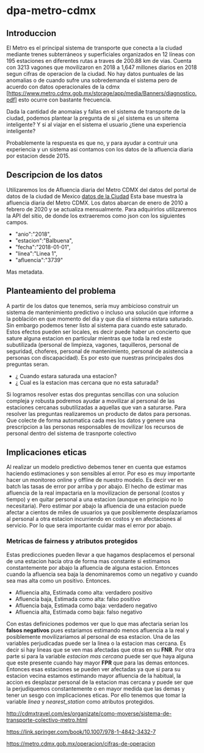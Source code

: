 # dpa-metro-cdmx

## Introduccion 

El Metro es el principal sistema de transporte que conecta a la ciudad mediante trenes subterráneos y superficiales organizados en 12 líneas con 195 estaciones en diferentes rutas a traves de 200.88 km de vias. Cuenta con 3213 vagones que movilizaron en 2018 a 1,647 millones diarios en 2018 segun cifras de operacion de la ciudad. No hay datos puntuales de las anomalias o de cuando sufre una sobredemanda el sistema pero de acuerdo con datos operacionales de la cdmx [https://www.metro.cdmx.gob.mx/storage/app/media/Banners/diagnostico.pdf] esto ocurre con bastante frecuencia.

Dada la cantidad de anomaias y fallas en el sistema de transporte de la ciudad, podemos plantear la pregunta de si ¿el sistema es un sitema inteligente? Y si al viajar en el sistema  el usuario ¿tiene una experiencia inteligente?

Probablemente la respuesta es que no, y para ayudar a contruir una experiencia y un sistema asi contamos con los datos de la afluencia diaria por estacion desde 2015. 

## Descripcion de los datos

Utilizaremos los de Afluencia diaria del Metro CDMX del datos del portal de datos de la ciudad de Mexico [datos de la Ciudad](https://datos.cdmx.gob.mx) Esta base muestra la afluencia diaria del Metro CDMX. Los datos abarcan de enero de 2010 a febrero de 2020 y se actualiza mensualmente. Para adquirirlos utilizaremos la API del sitio, de donde los extraeremos como json con los siguientes campos.

- "anio":"2018",
- "estacion":"Balbuena",
- "fecha":"2018-01-01",
- "linea":"Linea 1",
- "afluencia":"3739"

Mas metadata. 

## Planteamiento del problema

A partir de los datos que tenemos, sería muy ambicioso construir un sistema de mantenimiento predictivo o incluso una solución que informe a la población en que momento del dia y que dia el sistema estara saturado. Sin embargo podemos tener listo al sistema para cuando este saturado. Estos efectos pueden ser locales, es decir puede haber un concierto que sature alguna estacion en particular mientras que toda la red este subutilizada (personal de limpieza, vagones, taquilleros, personal de seguridad, choferes, personal de mantenimiento, personal de asistencia a personas con discapacidad). Es por esto que nuestras principales dos preguntas seran.

- ¿ Cuando estara saturada una estacion?
- ¿ Cual es la estacion mas cercana que no esta saturada?

Si logramos resolver estas dos preguntas sencillas con una solucion compleja y robusta podremos ayudar a movilizar al personal de las estaciones cercanas subutilizadas a aquellas que van a saturarse. Para resolver las preguntas realizaremos un producto de datos para personas. Que colecte de forma automatica cada mes los datos y genere una prescripcion a las personas responsables de movilizar los recursos de personal dentro del sistema de trasnporte colectivo

## Implicaciones eticas

Al realizar un modelo predictivo debemos tener en cuenta que estamos haciendo estimaciones y son sensibles al error. Por eso es muy importante hacer un monitoreo online y offline de nuestro modelo. Es decir ver en batch las tasas de error por arriba y por abajo. El hecho de estimar mas afluencia de la real impactaria en la movilizacion de personal (costos y tiempo) y en quitar personal a una estacion (aunque en principio no lo necesitaria). Pero estimar por abajo la afluencia de una estacion puede afectar a cientos de miles de usuarios ya que posiblemente desplazariamos al personal a otra estacion incurriendo en costos y en afectaciones al servicio. Por lo que sera importante cuidar mas el error por abajo.

### Metricas de fairness y atributos protegidos

Estas predicciones pueden llevar a que hagamos desplacemos el personal de una estacion hacia otra de forma mas constante si estimamos constantemente por abajo la afluencia de alguna estacion. Entonces cuando la afluencia sea baja la denominaremos como un negativo y cuando sea mas alta como un positivo. Entonces.

- Afluencia alta, Estimada como alta: verdadero positivo
- Afluencia baja, Estimada como alta: falso positivo
- Afluencia baja, Estimada como baja: verdadero negativo
- Afluencia alta, Estimada como baja: falso negativo

Con estas definiciones podemos ver que lo que mas afectaria serian los **falsos negativos** pues estariamos estimando menos afluencia a la real y posiblemente movilizariamos al personal de esa estacion. Una de las variables perjudicadas puede ser la linea o la estacion mas cercana. Es decir si hay lineas que se ven mas afectadas que otras en su **FNR**. Por otra parte si para la variable *estacion mas cercana* puede ser que haya alguna que este presente cuando hay mayor **FPR** que para las demas entonces. Entonces esas estaciones se pueden ver afectadas ya que si para su estacion vecina estamos estimando mayor afluencia de la habitual, la accion es desplazar personal de la estacion mas cercana y puede ser que la perjudiquemos constantemente o en mayor medida que las demas y tener un sesgo con implicaciones eticas. Por ello tenemos que tomar la variable *linea* y *nearest_station* como atributos protegidos.
















http://cdmxtravel.com/es/organizate/como-moverse/sistema-de-transporte-colectivo-metro.html

https://link.springer.com/book/10.1007/978-1-4842-3432-7

https://metro.cdmx.gob.mx/operacion/cifras-de-operacion
